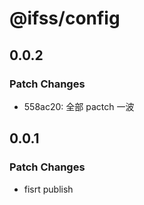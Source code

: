 # @ifss/config

## 0.0.2

### Patch Changes

- 558ac20: 全部 pactch 一波

## 0.0.1

### Patch Changes

- fisrt publish
